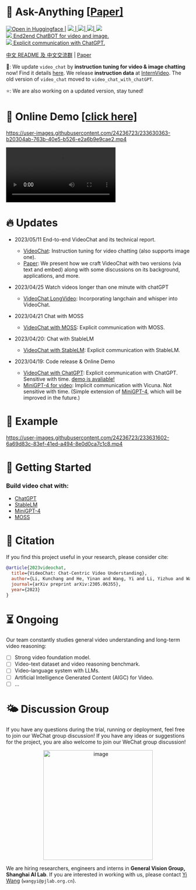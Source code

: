 

# 🦜 Ask-Anything \[[Paper\]](https://arxiv.org/pdf/2305.06355.pdf)

<a src="https://img.shields.io/badge/%F0%9F%A4%97-Open%20in%20Spaces-blue" href="https://huggingface.co/spaces/ynhe/AskAnything">
    <img src="https://img.shields.io/badge/%F0%9F%A4%97-Open%20in%20Spaces-blue" alt="Open in Huggingface">
</a> | <a src="https://img.shields.io/discord/1099920215724277770?label=Discord&logo=discord" href="https://discord.gg/A2Ex6Pph6A">
    <img src="https://img.shields.io/discord/1099920215724277770?label=Discord&logo=discord">
</a>   |<a src="https://img.shields.io/badge/WeChat-Group-green?logo=wechat" href="https://pjlab-gvm-data.oss-cn-shanghai.aliyuncs.com/papers/media/wechat_group.jpg"> <img src="https://img.shields.io/badge/WeChat-Group-green?logo=wechat">|<a src="https://img.shields.io/badge/cs.CV-2305.06355-b31b1b?logo=arxiv&logoColor=red" href="https://arxiv.org/abs/2305.06355"> <img src="https://img.shields.io/badge/cs.CV-2305.06355-b31b1b?logo=arxiv&logoColor=red">| <a src="https://img.shields.io/twitter/follow/opengvlab?style=social" href="https://twitter.com/opengvlab">
    <img src="https://img.shields.io/twitter/follow/opengvlab?style=social"> </a>
</a>
<br>
<a src="https://img.shields.io/badge/Video%20Chat%20(vChat)-Open-green?logo=alibabacloud" href="https://vchat.opengvlab.com">
    <img src="https://img.shields.io/badge/Video%20Chat%20(vChat)-Open-green?logo=alibabacloud"> End2end ChatBOT for video and image.
<br>    
    <a src="https://img.shields.io/badge/Video%20Chat%20with%20ChatGPT-Open-green?logo=alibabacloud" href="https://ask.opengvlab.com">
    <img src="https://img.shields.io/badge/Video%20Chat%20with%20ChatGPT-Open-green?logo=alibabacloud">  Explicit communication with ChatGPT.  </a>
</a> 


[中文 README 及 中文交流群](README_cn.md) | [Paper](https://arxiv.org/abs/2305.06355)

🚀: We update `video_chat` by **instruction tuning for video & image chatting** now! Find it details [here](https://arxiv.org/pdf/2305.06355.pdf). We release **instruction data** at [InternVideo](https://github.com/OpenGVLab/InternVideo/tree/main/Data/instruction_data). The old version of `video_chat` moved to `video_chat_with_chatGPT`. 

⭐️: We are also working on a updated version, stay tuned! 


# :movie_camera: Online Demo [\[click here\]](https://ask.opengvlab.com)

https://user-images.githubusercontent.com/24236723/233630363-b20304ab-763b-40e5-b526-e2a6b9e9cae2.mp4

<video controls>
  <source src="https://user-images.githubusercontent.com/24236723/233630363-b20304ab-763b-40e5-b526-e2a6b9e9cae2.mp4" type="video/mp4">
Your browser does not support the video tag.
</video>


# :fire: Updates
- 2023/05/11 End-to-end VideoChat and its technical report.
  - [VideoChat](./video_chat/): Instruction tuning for video chatting (also supports image one).
  - [Paper](https://arxiv.org/pdf/2305.06355.pdf): We present how we craft VideoChat with two versions (via text and embed) along with some discussions on its background, applications, and more.

- 2023/04/25 Watch videos longer than one minute with chatGPT
  - [VideoChat LongVideo](https://github.com/OpenGVLab/Ask-Anything/tree/long_video_support/): Incorporating langchain and whisper into VideoChat.

- 2023/04/21 Chat with MOSS
  - [VideoChat with MOSS](./video_chat_with_MOSS/): Explicit communication with MOSS. 

- 2023/04/20: Chat with StableLM
  - [VideoChat with StableLM](./video_chat_with_StableLM/): Explicit communication with StableLM. 

- 2023/04/19: Code release & Online Demo
  - [VideoChat with ChatGPT](./video_chat_with_ChatGPT): Explicit communication with ChatGPT. Sensitive with time. [demo is avaliable!](https://ask.opengvlab.com)
  - [MiniGPT-4 for video](./video_miniGPT4/): Implicit communication with Vicuna. Not sensitive with time. (Simple extension of [MiniGPT-4](https://github.com/Vision-CAIR/MiniGPT-4), which will be improved in the future.)


# :speech_balloon: Example
https://user-images.githubusercontent.com/24236723/233631602-6a69d83c-83ef-41ed-a494-8e0d0ca7c1c8.mp4

# 🔨 Getting Started

### Build video chat with:
* [ChatGPT](https://github.com/OpenGVLab/Ask-Anything/tree/main/video_chat#running-usage)
* [StableLM](https://github.com/OpenGVLab/Ask-Anything/tree/main/video_chat_with_StableLM#running-usage)
* [MiniGPT-4](https://github.com/OpenGVLab/Ask-Anything/tree/main/video_miniGPT4#running-usage)
* [MOSS](https://github.com/OpenGVLab/Ask-Anything/tree/main/video_chat_with_MOSS#running-usage)

# :page_facing_up: Citation

If you find this project useful in your research, please consider cite:
```BibTeX
@article{2023videochat,
  title={VideoChat: Chat-Centric Video Understanding},
  author={Li, Kunchang and He, Yinan and Wang, Yi and Li, Yizhuo and Wang, Wenhai and Luo, Ping and Wang, Yali and Wang, Limin and Qiao, Yu},
  journal={arXiv preprint arXiv:2305.06355},
  year={2023}
}
```

# :hourglass_flowing_sand: Ongoing

Our team constantly studies general video understanding and long-term video reasoning:

- [ ] Strong video foundation model.
- [ ] Video-text dataset and video reasoning benchmark.
- [ ] Video-language system with LLMs.
- [ ] Artificial Intelligence Generated Content (AIGC) for Video.
- [ ] ...

# 🌤️ Discussion Group

If you have any questions during the trial, running or deployment, feel free to join our WeChat group discussion! If you have any ideas or suggestions for the project, you are also welcome to join our WeChat group discussion!

<p align="center"><img width="300" alt="image" src="https://s1.ax1x.com/2023/05/11/p9rBdaT.jpg"></p> 


We are hiring researchers, engineers and interns in **General Vision Group, Shanghai AI Lab**.  If you are interested in working with us, please contact [Yi Wang](https://shepnerd.github.io/) (`wangyi@pjlab.org.cn`).
